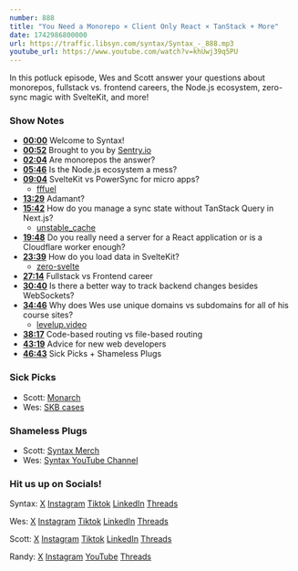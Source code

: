 ```yaml
---
number: 888
title: "You Need a Monorepo × Client Only React × TanStack + More"
date: 1742986800000
url: https://traffic.libsyn.com/syntax/Syntax_-_888.mp3
youtube_url: https://www.youtube.com/watch?v=khUwj39q5PU
---
```


In this potluck episode, Wes and Scott answer your questions about monorepos, fullstack vs. frontend careers, the Node.js ecosystem, zero-sync magic with SvelteKit, and more!

### Show Notes

* **[00:00](#t=00:00)** Welcome to Syntax!
* **[00:52](#t=00:52)** Brought to you by [Sentry.io](https://Sentry.io)
* **[02:04](#t=02:04)** Are monorepos the answer?
* **[05:46](#t=05:46)** Is the Node.js ecosystem a mess?
* **[09:04](#t=09:04)** SvelteKit vs PowerSync for micro apps?
  - [fffuel](https://www.fffuel.co/)
* **[13:29](#t=13:29)** Adamant?
* **[15:42](#t=15:42)** How do you manage a sync state without TanStack Query in Next.js?
  - [unstable_cache](https://nextjs.org/docs/app/api-reference/functions/unstable_cache)
* **[19:48](#t=19:48)** Do you really need a server for a React application or is a Cloudflare worker enough?
* **[23:39](#t=23:39)** How do you load data in SvelteKit?
  - [zero-svelte](https://github.com/stolinski/zero-svelte/blob/main/src/routes/%2Bpage.svelte)
* **[27:14](#t=27:14)** Fullstack vs Frontend career
* **[30:40](#t=30:40)** Is there a better way to track backend changes besides WebSockets?
* **[34:46](#t=34:46)** Why does Wes use unique domains vs subdomains for all of his course sites?
  - [levelup.video](https://levelup.video/)
* **[38:17](#t=38:17)** Code-based routing vs file-based routing
* **[43:19](#t=43:19)** Advice for new web developers
* **[46:43](#t=46:43)** Sick Picks + Shameless Plugs

### Sick Picks

- Scott: [Monarch](https://www.monarchmoney.com/referral/tp2gjynkoo)
- Wes: [SKB cases](https://www.skbcases.com/)

### Shameless Plugs

- Scott: [Syntax Merch](https://sentry.shop/collections/syntax?direction=next&cursor=eyJsYXN0X2lkIjo5NDA4NTcwMTMwNzA3LCJsYXN0X3ZhbHVlIjo5fQ%3D%3D)
- Wes: [Syntax YouTube Channel](https://youtube.com/@syntaxfm)

### Hit us up on Socials!

Syntax: [X](https://twitter.com/syntaxfm) [Instagram](https://www.instagram.com/syntax_fm/) [Tiktok](https://www.tiktok.com/@syntaxfm) [LinkedIn](https://www.linkedin.com/company/96077407/admin/feed/posts/) [Threads](https://www.threads.net/@syntax_fm)

Wes: [X](https://twitter.com/wesbos) [Instagram](https://www.instagram.com/wesbos/) [Tiktok](https://www.tiktok.com/@wesbos) [LinkedIn](https://www.linkedin.com/in/wesbos/) [Threads](https://www.threads.net/@wesbos)

Scott: [X](https://twitter.com/stolinski) [Instagram](https://www.instagram.com/stolinski/) [Tiktok](https://www.tiktok.com/@stolinski) [LinkedIn](https://www.linkedin.com/in/stolinski/) [Threads](https://www.threads.net/@stolinski)

Randy: [X](https://twitter.com/randyrektor) [Instagram](https://www.instagram.com/randyrektor/) [YouTube](https://www.youtube.com/@randyrektor) [Threads](https://www.threads.net/@randyrektor)